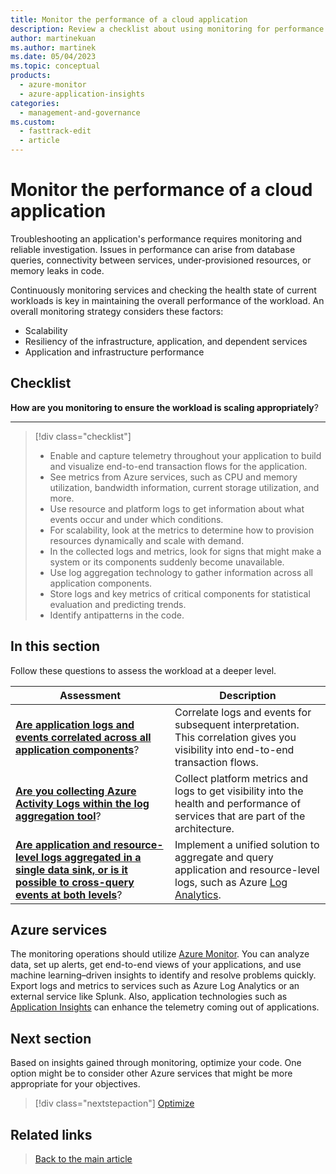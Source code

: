 ```yaml
---
title: Monitor the performance of a cloud application
description: Review a checklist about using monitoring for performance efficiency. Consider scalability, app and infrastructure performance, and resiliency.
author: martinekuan
ms.author: martinek
ms.date: 05/04/2023
ms.topic: conceptual
products:
  - azure-monitor
  - azure-application-insights
categories:
  - management-and-governance
ms.custom:
  - fasttrack-edit
  - article
---
```


# Monitor the performance of a cloud application

Troubleshooting an application's performance requires monitoring and reliable investigation. Issues in performance can arise from database queries, connectivity between services, under-provisioned resources, or memory leaks in code.

Continuously monitoring services and checking the health state of current workloads is key in maintaining the overall performance of the workload. An overall monitoring strategy considers these factors:

- Scalability
- Resiliency of the infrastructure, application, and dependent services
- Application and infrastructure performance

## Checklist

**How are you monitoring to ensure the workload is scaling appropriately**?
***
> [!div class="checklist"]
>
> - Enable and capture telemetry throughout your application to build and visualize end-to-end transaction flows for the application.
> - See metrics from Azure services, such as CPU and memory utilization, bandwidth information, current storage utilization, and more.
> - Use resource and platform logs to get information about what events occur and under which conditions.
> - For scalability, look at the metrics to determine how to provision resources dynamically and scale with demand.
> - In the collected logs and metrics, look for signs that might make a system or its components suddenly become unavailable.
> - Use log aggregation technology to gather information across all application components.
> - Store logs and key metrics of critical components for statistical evaluation and predicting trends.
> - Identify antipatterns in the code.

## In this section

Follow these questions to assess the workload at a deeper level.

|Assessment|Description|
|---|---|
|[**Are application logs and events correlated across all application components**](monitor-application.md)?|Correlate logs and events for subsequent interpretation. This correlation gives you visibility into end-to-end transaction flows.|
|[**Are you collecting Azure Activity Logs within the log aggregation tool**](monitor-infrastructure.md)?|Collect platform metrics and logs to get visibility into the health and performance of services that are part of the architecture.|
|[**Are application and resource-level logs aggregated in a single data sink, or is it possible to cross-query events at both levels**](monitor-analyze.md)?|Implement a unified solution to aggregate and query application and resource-level logs, such as Azure [Log Analytics](/azure/azure-monitor/logs/log-analytics-overview).|

## Azure services

The monitoring operations should utilize [Azure Monitor](https://azure.microsoft.com/services/monitor/). You can analyze data, set up alerts, get end-to-end views of your applications, and use machine learning–driven insights to identify and resolve problems quickly. Export logs and metrics to services such as Azure Log Analytics or an external service like Splunk. Also, application technologies such as [Application Insights](/azure/azure-monitor/app/app-insights-overview) can enhance the telemetry coming out of applications.

## Next section

Based on insights gained through monitoring, optimize your code. One option might be to consider other Azure services that might be more appropriate for your objectives.

> [!div class="nextstepaction"]
> [Optimize](optimize.md)

## Related links

> [Back to the main article](overview.md)
